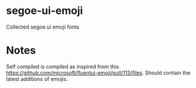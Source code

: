 # segoe-ui-emoji

Collected segoe ui emoji fonts

# Notes

Self compiled is compiled as inspired from this https://github.com/microsoft/fluentui-emoji/pull/113/files. Should contain the latest additions of emojis.
